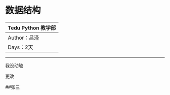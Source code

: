数据结构 
==========================

| Tedu Python 教学部 |
| --- |
| Author：吕泽|
| Days：2天|

-----------

我没动触

更改

##张三

